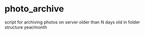 # photo_archive
script for archiving photos on server older than N days old in folder structure year/month
